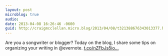 ```yaml
---
layout: post
microblog: true
audio: 
date: 2013-04-08 16:26:46 -0600
guid: http://craigmcclellan.micro.blog/2013/04/08/t321388676343013377.html
---
```

Are you a songwriter or blogger? Today on the blog, I share some tips on organizing your writing in @evernote. [t.co/nZFbJs5io...](http://t.co/nZFbJs5ior)
